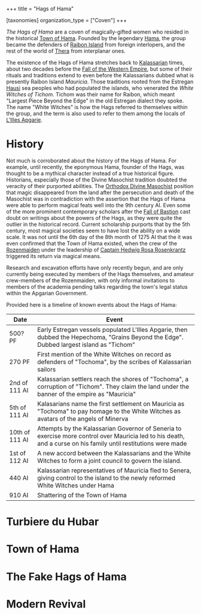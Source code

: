 +++
title = "Hags of Hama"

[taxonomies]
organization_type = ["Coven"]
+++

_The Hags of Hama_ are a coven of magically-gifted women who resided in the historical [Town of Hama](@/locations/town-of-hama.md). Founded by the legendary [Hama](@/characters/Hama.md), the group became the defenders of [Raibon Island](@/locations/raibon-island.md) from foreign interlopers, and the rest of the world of [Thera](@/locations/thera.md) from interplanar ones.

The existence of the Hags of Hama stretches back to [Kalassarian](@/organizations/kalassarian-empire.md) times, about two decades before the [Fall of the Western Empire](@/events/fall-of-the-western-kalassarian-empire.md), but some of their rituals and traditions extend to even before the Kalassarians dubbed what is presently Raibon Island *Mauricia*. Those traditions rooted from the Estregan [Hausi](@/ethnicities/hausi.md) sea peoples who had populated the islands, who venerated the *White Witches of Tichom*. Tichom was their name for Raibon, which meant "Largest Piece Beyond the Edge" in the old Estregan dialect they spoke. The name "White Witches" is how the Hags referred to themselves within the group, and the term is also used to refer to them among the locals of [L'Illes Apgarie](@/locations/l-illes-apgarie.md).

# History

Not much is corroborated about the history of the Hags of Hama. For example, until recently, the eponymous Hama, founder of the Hags, was thought to be a mythical character instead of a true historical figure. Historians, especially those of the Divine Masochist tradition doubted the veracity of their purported abilities. The [Orthodox Divine Masochist](@/religions/divine-masochism/orthodox/_index.md) position that magic disappeared from the land after the persecution and death of the Masochist was in contradiction with the assertion that the Hags of Hama were able to perform magical feats well into the 9th century AI. Even some of the more prominent contemporary scholars after the [Fall of Bastion](@/events/fall-of-bastion.md) cast doubt on writings about the powers of the Hags, as they were quite the outlier in the historical record. Current scholarship purports that by the 5th century, most magical societies seem to have lost the ability on a wide scale. It was not until the 6th day of the 8th month of 1275 AI that the it was even confirmed that the Town of Hama existed, when the crew of the [Rozenmaiden](@/organizations/rozenmaiden.md) under the leadership of [Captain Hedwig Rosa Rosenkrantz](@/characters/hedwig-rosenkrantz.md) triggered its return via magical means. 

Research and excavation efforts have only recently begun, and are only currently being executed by members of the Hags themselves, and amateur crew-members of the Rozenmaiden, with only informal invitations to members of the academia pending talks regarding the town's legal status within the Apgarian Government.

Provided here is a timeline of known events about the Hags of Hama:

| Date | Event |
| ---- | ----- |
| 500? PF | Early Estregan vessels populated L'Illes Apgarie, then dubbed the Hepechoma, "Grains Beyond the Edge". Dubbed largest island as "Tichom" |
| 270 PF | First mention of the White Witches on record as defenders of "Tochoma", by the scribes of Kalassarian sailors |
| 2nd of 111 AI | Kalassarian settlers reach the shores of "Tochoma", a corruption of "Tichom". They claim the land under the banner of the empire as "Mauricia" |
| 5th of 111 AI | Kalasarians name the first settlement on Mauricia as "Tochoma" to pay homage to the White Witches as avatars of the angels of Minerva |
| 10th of 111 AI | Attempts by the Kalassarian Governor of Seneria to exercise more control over Mauricia led to his death, and a curse on his family until restitutions were made |
| 1st of 112 AI | A new accord between the Kalassarians and the White Witches to form a joint council to govern the island. |
| 440 AI | Kalassarian representatives of Mauricia fled to Senera, giving control to the island to the newly reformed White Witches under Hama |
| 910 AI | Shattering of the Town of Hama


# Turbiere du Hubar
# Town of Hama

# The Fake Hags of Hama
# Modern Revival

